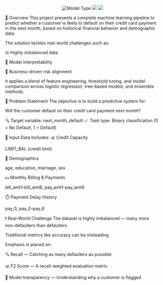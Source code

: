 <p align="center"> <img src="https://img.shields.io/badge/Model-Type%3A%20Binary%20Classification-blue" alt="Model Type"/> <img src="https://img.shields.io/badge/Imbalanced%20Data-Handled%20with%20SMOTENC-orange"/> <img src="https://img.shields.io/badge/Key%20Metric-F2%20Score-9cf"/> </p>
📌 Overview
This project presents a complete machine learning pipeline to predict whether a customer is likely to default on their credit card payment in the next month, based on historical financial behavior and demographic data.

The solution tackles real-world challenges such as:

⚖️ Highly imbalanced data

🧠 Model interpretability

💼 Business-driven risk alignment

It applies a blend of feature engineering, threshold tuning, and model comparison across logistic regression, tree-based models, and ensemble methods.

🎯 Problem Statement
The objective is to build a predictive system for:

Will the customer default on their credit card payment next month?

🔍 Target variable: next_month_default
📈 Task type: Binary classification (0 = No Default, 1 = Default)

🔢 Input Data Includes:
📊 Credit Capacity

LIMIT_BAL (credit limit)

🧑 Demographics

age, education, marriage, sex

💵 Monthly Billing & Payments

bill_amt1–bill_amt6, pay_amt1–pay_amt6

⏱️ Payment Delay History

pay_0, pay_2–pay_6

❗ Real-World Challenge
The dataset is highly imbalanced — many more non-defaulters than defaulters

Traditional metrics like accuracy can be misleading

Emphasis is placed on:

🔍 Recall — Catching as many defaulters as possible

📊 F2 Score — A recall-weighted evaluation metric

🤖 Model transparency — Understanding why a customer is flagged
